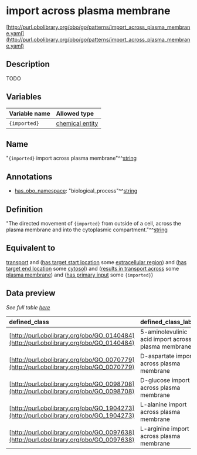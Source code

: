 # import across plasma membrane

[http://purl.obolibrary.org/obo/go/patterns/import_across_plasma_membrane.yaml](http://purl.obolibrary.org/obo/go/patterns/import_across_plasma_membrane.yaml)

## Description

TODO




## Variables

| Variable name | Allowed type |
|:--------------|:-------------|
| `{imported}` | [chemical entity](http://purl.obolibrary.org/obo/CHEBI_24431) |

## Name

"`{imported}` import across plasma membrane"^^[string](http://www.w3.org/2001/XMLSchema#string)

## Annotations

- [has_obo_namespace](http://www.geneontology.org/formats/oboInOwl#hasOBONamespace): "biological_process"^^[string](http://www.w3.org/2001/XMLSchema#string)

## Definition

"The directed movement of `{imported}` from outside of a cell, across the plasma membrane and into the cytoplasmic compartment."^^[string](http://www.w3.org/2001/XMLSchema#string)

## Equivalent to

[transport](http://purl.obolibrary.org/obo/GO_0006810)  and ([has target start location](http://purl.obolibrary.org/obo/RO_0002338) some [extracellular region](http://purl.obolibrary.org/obo/GO_0005576))  and ([has target end location](http://purl.obolibrary.org/obo/RO_0002339) some [cytosol](http://purl.obolibrary.org/obo/GO_0005829))  and ([results in transport across](http://purl.obolibrary.org/obo/RO_0002342) some [plasma membrane](http://purl.obolibrary.org/obo/GO_0005886))  and ([has primary input](http://purl.obolibrary.org/obo/RO_0004009) some `{imported}`)







## Data preview

*See full table [here](https://github.com/geneontology/go-ontology/tree/master/src/design_patterns/import_across_plasma_membrane.tsv)*

| defined_class | defined_class_label | imported | imported_label |
|:--|:--|:--|:--|
| [http://purl.obolibrary.org/obo/GO_0140484](http://purl.obolibrary.org/obo/GO_0140484) | 5-aminolevulinic acid import across plasma membrane | [http://purl.obolibrary.org/obo/CHEBI_356416](http://purl.obolibrary.org/obo/CHEBI_356416) | 5-ammoniolevulinate |
| [http://purl.obolibrary.org/obo/GO_0070779](http://purl.obolibrary.org/obo/GO_0070779) | D-aspartate import across plasma membrane | [http://purl.obolibrary.org/obo/CHEBI_29990](http://purl.obolibrary.org/obo/CHEBI_29990) | D-aspartate(1-) |
| [http://purl.obolibrary.org/obo/GO_0098708](http://purl.obolibrary.org/obo/GO_0098708) | D-glucose import across plasma membrane | [http://purl.obolibrary.org/obo/CHEBI_4167](http://purl.obolibrary.org/obo/CHEBI_4167) | D-glucopyranose |
| [http://purl.obolibrary.org/obo/GO_1904273](http://purl.obolibrary.org/obo/GO_1904273) | L-alanine import across plasma membrane | [http://purl.obolibrary.org/obo/CHEBI_57972](http://purl.obolibrary.org/obo/CHEBI_57972) | L-alanine zwitterion |
| [http://purl.obolibrary.org/obo/GO_0097638](http://purl.obolibrary.org/obo/GO_0097638) | L-arginine import across plasma membrane | [http://purl.obolibrary.org/obo/CHEBI_32682](http://purl.obolibrary.org/obo/CHEBI_32682) | L-argininium(1+) |

